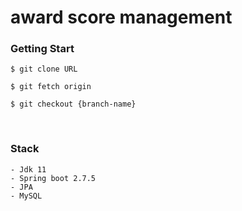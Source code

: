 # award score management

### Getting Start

```
$ git clone URL

$ git fetch origin

$ git checkout {branch-name}
```

<br>

### Stack

```
- Jdk 11
- Spring boot 2.7.5 
- JPA  
- MySQL
```